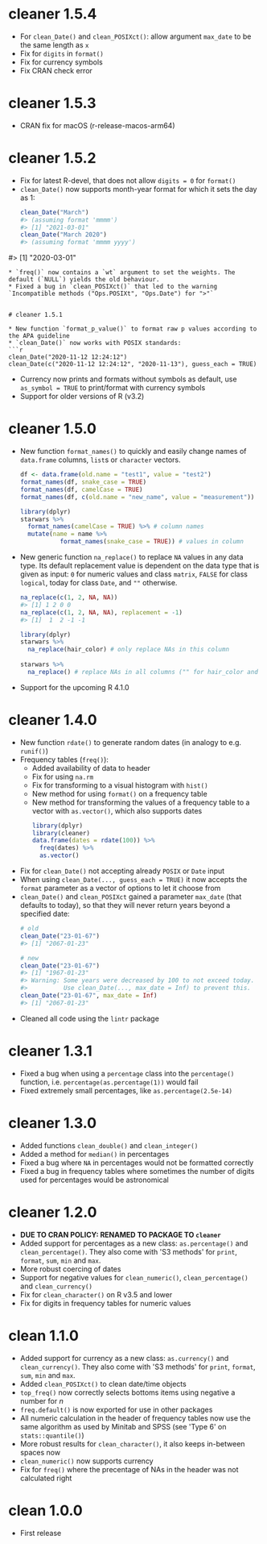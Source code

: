 # cleaner 1.5.4

* For `clean_Date()` and `clean_POSIXct()`: allow argument `max_date` to be the same length as `x`
* Fix for `digits` in `format()`
* Fix for currency symbols
* Fix CRAN check error


# cleaner 1.5.3

* CRAN fix for macOS (r-release-macos-arm64)


# cleaner 1.5.2

* Fix for latest R-devel, that does not allow `digits = 0` for `format()`
* `clean_Date()` now supports month-year format for which it sets the day as 1:
  ```r
  clean_Date("March")
  #> (assuming format 'mmmm')
  #> [1] "2021-03-01"
  clean_Date("March 2020")
  #> (assuming format 'mmmm yyyy')
 #> [1] "2020-03-01"
  ```
* `freq()` now contains a `wt` argument to set the weights. The default (`NULL`) yields the old behaviour.
* Fixed a bug in `clean_POSIXct()` that led to the warning `Incompatible methods ("Ops.POSIXt", "Ops.Date") for ">"`


# cleaner 1.5.1

* New function `format_p_value()` to format raw p values according to the APA guideline
* `clean_Date()` now works with POSIX standards:
  ```r
  clean_Date("2020-11-12 12:24:12")
  clean_Date(c("2020-11-12 12:24:12", "2020-11-13"), guess_each = TRUE)
  ```
* Currency now prints and formats without symbols as default, use `as_symbol = TRUE` to print/format with currency symbols
* Support for older versions of R (v3.2)


# cleaner 1.5.0

* New function `format_names()` to quickly and easily change names of `data.frame` columns, `list`s or `character` vectors.
  ```r
  df <- data.frame(old.name = "test1", value = "test2")
  format_names(df, snake_case = TRUE)
  format_names(df, camelCase = TRUE)
  format_names(df, c(old.name = "new_name", value = "measurement"))
  
  library(dplyr)
  starwars %>% 
    format_names(camelCase = TRUE) %>% # column names
    mutate(name = name %>% 
             format_names(snake_case = TRUE)) # values in column
  ```
  
* New generic function `na_replace()` to replace `NA` values in any data type. Its default replacement value is dependent on the data type that is given as input: `0` for numeric values and class `matrix`, `FALSE` for class `logical`, today for class `Date`, and `""` otherwise.
  ```r
  na_replace(c(1, 2, NA, NA))
  #> [1] 1 2 0 0
  na_replace(c(1, 2, NA, NA), replacement = -1)
  #> [1]  1  2 -1 -1
  
  library(dplyr)
  starwars %>% 
    na_replace(hair_color) # only replace NAs in this column
    
  starwars %>% 
    na_replace() # replace NAs in all columns ("" for hair_color and 0 for birth_year)
  ```
* Support for the upcoming R 4.1.0


# cleaner 1.4.0

* New function `rdate()` to generate random dates (in analogy to e.g. `runif()`)
* Frequency tables (`freq()`):
  * Added availability of data to header
  * Fix for using `na.rm`
  * Fix for transforming to a visual histogram with `hist()`
  * New method for using `format()` on a frequency table
  * New method for transforming the values of a frequency table to a vector with `as.vector()`, which also supports dates
    ```r
    library(dplyr)
    library(cleaner)
    data.frame(dates = rdate(100)) %>% 
      freq(dates) %>% 
      as.vector()
    ```
* Fix for `clean_Date()` not accepting already `POSIX` or `Date` input 
* When using `clean_Date(..., guess_each = TRUE)` it now accepts the `format` parameter as a vector of options to let it choose from
* `clean_Date()` and `clean_POSIXct` gained a parameter `max_date` (that defaults to today), so that they will never return years beyond a specified date:
  ```r
  # old
  clean_Date("23-01-67")
  #> [1] "2067-01-23"
  
  # new
  clean_Date("23-01-67")
  #> [1] "1967-01-23"
  #> Warning: Some years were decreased by 100 to not exceed today.
  #>          Use clean_Date(..., max_date = Inf) to prevent this.
  clean_Date("23-01-67", max_date = Inf)
  #> [1] "2067-01-23"
  ```
* Cleaned all code using the `lintr` package


# cleaner 1.3.1

* Fixed a bug when using a `percentage` class into the `percentage()` function, i.e. `percentage(as.percentage(1))` would fail
* Fixed extremely small percentages, like `as.percentage(2.5e-14)`


# cleaner 1.3.0

* Added functions `clean_double()` and `clean_integer()`
* Added a method for `median()` in percentages
* Fixed a bug where `NA` in percentages would not be formatted correctly
* Fixed a bug in frequency tables where sometimes the number of digits used for percentages would be astronomical


# cleaner 1.2.0

* **DUE TO CRAN POLICY: RENAMED TO PACKAGE TO `cleaner`**
* Added support for percentages as a new class: `as.percentage()` and `clean_percentage()`. They also come with 'S3 methods' for `print`, `format`, `sum`, `min` and `max`.
* More robust coercing of dates
* Support for negative values for `clean_numeric()`, `clean_percentage()` and `clean_currency()`
* Fix for `clean_character()` on R v3.5 and lower
* Fix for digits in frequency tables for numeric values


# clean 1.1.0

* Added support for currency as a new class: `as.currency()` and `clean_currency()`. They also come with 'S3 methods' for `print`, `format`, `sum`, `min` and `max`.
* Added `clean_POSIXct()` to clean date/time objects
* `top_freq()` now correctly selects bottoms items using negative a number for *n*
* `freq.default()` is now exported for use in other packages
* All numeric calculation in the header of frequency tables now use the same algorithm as used by Minitab and SPSS (see 'Type 6' on `stats::quantile()`)
* More robust results for `clean_character()`, it also keeps in-between spaces now
* `clean_numeric()` now supports currency
* Fix for `freq()` where the precentage of NAs in the header was not calculated right


# clean 1.0.0

* First release
